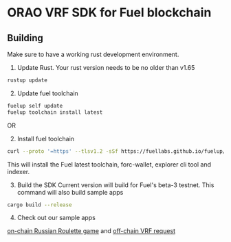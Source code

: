 # ORAO VRF SDK for Fuel blockchain

## Building
Make sure to have a working rust development environment.

1. Update Rust. Your rust version needs to be no older than v1.65
```sh
rustup update
```
2. Update fuel toolchain
```sh
fuelup self update
fuelup toolchain install latest
```
OR

2. Install fuel toolchain
```sh
curl --proto '=https' --tlsv1.2 -sSf https://fuellabs.github.io/fuelup/fuelup-init.sh | sh
```
This will install the Fuel latest toolchain, forc-wallet, explorer cli tool and indexer.


3. Build the SDK
Current version will build for Fuel's beta-3 testnet.
This command will also build sample apps

```sh
cargo build --release
```

4. Check out our sample apps

[on-chain Russian Roulette game](https://github.com/orao-network/fuel-vrf/tree/master/rust/examples/call) and 
[off-chain VRF request](https://github.com/orao-network/fuel-vrf/tree/master/rust/examples/off-chain)
